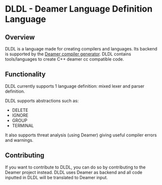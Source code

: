 # DLDL - Deamer Language Definition Language

## Overview

DLDL is a language made for creating compilers and languages. Its backend is supported by the [Deamer compiler generator](https://github.com/Deruago/theDeamerProject). DLDL contains tools/languages to create C++ deamer cc compatible code.

## Functionality

DLDL currently supports 1 language definition: mixed lexer and parser definition.

DLDL supports abstractions such as:

- DELETE
- IGNORE
- GROUP
- TERMINAL

It also supports threat analysis (using Deamer) giving useful compiler errors and warnings.

## Contributing

If you want to contribute to DLDL, you can do so by contributing to the Deamer project instead. DLDL uses Deamer as backend and all code inputted in DLDL will be translated to Deamer input. 